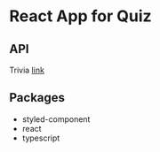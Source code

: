 # React App for Quiz

## API

Trivia [link](https://opentdb.com/api.php)

## Packages

- styled-component
- react
- typescript
